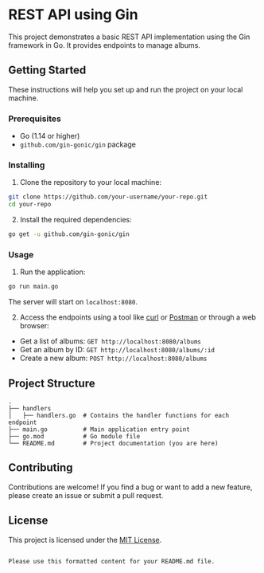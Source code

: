 # REST API using Gin

This project demonstrates a basic REST API implementation using the Gin framework in Go. It provides endpoints to manage albums.

## Getting Started

These instructions will help you set up and run the project on your local machine.

### Prerequisites

- Go (1.14 or higher)
- `github.com/gin-gonic/gin` package

### Installing

1. Clone the repository to your local machine:

```bash
git clone https://github.com/your-username/your-repo.git
cd your-repo
```

2. Install the required dependencies:

```bash
go get -u github.com/gin-gonic/gin
```

### Usage

1. Run the application:

```bash
go run main.go
```

The server will start on `localhost:8080`.

2. Access the endpoints using a tool like [curl](https://curl.se/) or [Postman](https://www.postman.com/) or through a web browser:

- Get a list of albums: `GET http://localhost:8080/albums`
- Get an album by ID: `GET http://localhost:8080/albums/:id`
- Create a new album: `POST http://localhost:8080/albums`

## Project Structure

```
.
├── handlers
│   ├── handlers.go  # Contains the handler functions for each endpoint
├── main.go          # Main application entry point
├── go.mod           # Go module file
└── README.md        # Project documentation (you are here)
```

## Contributing

Contributions are welcome! If you find a bug or want to add a new feature, please create an issue or submit a pull request.

## License

This project is licensed under the [MIT License](LICENSE).
```

Please use this formatted content for your README.md file.
